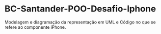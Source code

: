# BC-Santander-POO-Desafio-Iphone
Modelagem e diagramação da representação em UML e Código no que se refere ao componente iPhone.
